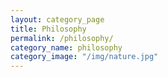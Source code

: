 ```yaml
---
layout: category_page
title: Philosophy
permalink: /philosophy/
category_name: philosophy
category_image: "/img/nature.jpg"
---
```


